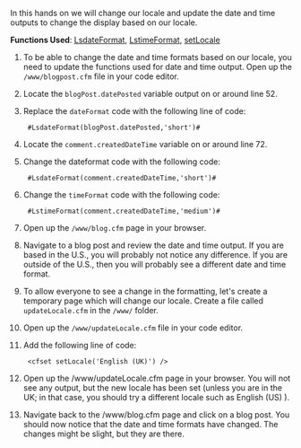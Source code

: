 In this hands on we will change our locale and update the date and time outputs to change the display based on our locale.

**Functions Used**: [LsdateFormat](https://helpx.adobe.com/coldfusion/cfml-reference/coldfusion-functions/functions-l/lsdateformat.html), [LstimeFormat](https://helpx.adobe.com/coldfusion/cfml-reference/coldfusion-functions/functions-l/lstimeformat.html), [setLocale](https://helpx.adobe.com/coldfusion/cfml-reference/coldfusion-functions/functions-s/setlocale.html)

1. To be able to change the date and time formats based on our locale, you need to update the functions used for date and time output. Open up the `/www/blogpost.cfm` file in your code editor.
1. Locate the `blogPost.datePosted` variable output on or around line 52.
1. Replace the `dateFormat` code with the following line of code:

        #LsdateFormat(blogPost.datePosted,'short')#

1. Locate the `comment.createdDateTime` variable on or around line 72.
1. Change the dateformat code with the following code:

        #LsdateFormat(comment.createdDateTime,'short')#

1. Change the `timeFormat` code with the following code:

        #LstimeFormat(comment.createdDateTime,'medium')#

1. Open up the `/www/blog.cfm` page in your browser.
1. Navigate to a blog post and review the date and time output. If you are based in the U.S., you will probably not notice any difference. If you are outside of the U.S., then you will probably see a different date and time format.
1. To allow everyone to see a change in the formatting, let's create a temporary page which will change our locale. Create a file called `updateLocale.cfm` in the `/www/` folder.
1. Open up the `/www/updateLocale.cfm` file in your code editor.
1. Add the following line of code:

        <cfset setLocale('English (UK)') />

1. Open up the /www/updateLocale.cfm page in your browser. You will not see any output, but the new locale has been set (unless you are in the UK; in that case, you should try a different locale such as English (US) ).
1. Navigate back to the /www/blog.cfm page and click on a blog post. You should now notice that the date and time formats have changed. The changes might be slight, but they are there.